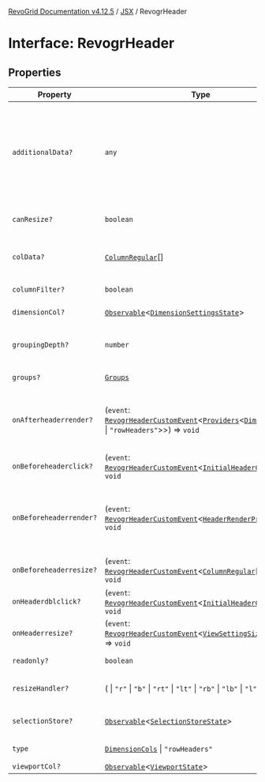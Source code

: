 [RevoGrid Documentation v4.12.5](README.md) / [JSX](Namespace.JSX.md) / RevogrHeader

# Interface: RevogrHeader

## Properties

| Property | Type | Description | Defined in |
| ------ | ------ | ------ | ------ |
| `additionalData?` | `any` | Extra properties to pass into header renderer, such as vue or react components to handle parent | [src/components.d.ts:1898](https://github.com/revolist/revogrid/blob/c0c7fff7e44e26499aba20df7b49da7b6c71eb68/src/components.d.ts#L1898) |
| `canResize?` | `boolean` | If columns can be resized | [src/components.d.ts:1902](https://github.com/revolist/revogrid/blob/c0c7fff7e44e26499aba20df7b49da7b6c71eb68/src/components.d.ts#L1902) |
| `colData?` | [`ColumnRegular`](Interface.ColumnRegular.md)[] | Columns - defines an array of grid columns. | [src/components.d.ts:1906](https://github.com/revolist/revogrid/blob/c0c7fff7e44e26499aba20df7b49da7b6c71eb68/src/components.d.ts#L1906) |
| `columnFilter?` | `boolean` | Column filter | [src/components.d.ts:1910](https://github.com/revolist/revogrid/blob/c0c7fff7e44e26499aba20df7b49da7b6c71eb68/src/components.d.ts#L1910) |
| `dimensionCol?` | [`Observable`](TypeAlias.Observable.md)\<[`DimensionSettingsState`](Interface.DimensionSettingsState.md)\> | Dimension settings X | [src/components.d.ts:1914](https://github.com/revolist/revogrid/blob/c0c7fff7e44e26499aba20df7b49da7b6c71eb68/src/components.d.ts#L1914) |
| `groupingDepth?` | `number` | Grouping depth, how many levels of grouping | [src/components.d.ts:1918](https://github.com/revolist/revogrid/blob/c0c7fff7e44e26499aba20df7b49da7b6c71eb68/src/components.d.ts#L1918) |
| `groups?` | [`Groups`](TypeAlias.Groups.md) | Column groups | [src/components.d.ts:1922](https://github.com/revolist/revogrid/blob/c0c7fff7e44e26499aba20df7b49da7b6c71eb68/src/components.d.ts#L1922) |
| `onAfterheaderrender?` | (`event`: [`RevogrHeaderCustomEvent`](Interface.RevogrHeaderCustomEvent.md)\<[`Providers`](TypeAlias.Providers.md)\<[`DimensionCols`](TypeAlias.DimensionCols.md) \| `"rowHeaders"`\>\>) => `void` | After all header cells rendered. Finalizes cell rendering. | [src/components.d.ts:1926](https://github.com/revolist/revogrid/blob/c0c7fff7e44e26499aba20df7b49da7b6c71eb68/src/components.d.ts#L1926) |
| `onBeforeheaderclick?` | (`event`: [`RevogrHeaderCustomEvent`](Interface.RevogrHeaderCustomEvent.md)\<[`InitialHeaderClick`](TypeAlias.InitialHeaderClick.md)\>) => `void` | On initial header click | [src/components.d.ts:1930](https://github.com/revolist/revogrid/blob/c0c7fff7e44e26499aba20df7b49da7b6c71eb68/src/components.d.ts#L1930) |
| `onBeforeheaderrender?` | (`event`: [`RevogrHeaderCustomEvent`](Interface.RevogrHeaderCustomEvent.md)\<[`HeaderRenderProps`](TypeAlias.HeaderRenderProps.md)\>) => `void` | Before each header cell render function. Allows to override cell properties | [src/components.d.ts:1934](https://github.com/revolist/revogrid/blob/c0c7fff7e44e26499aba20df7b49da7b6c71eb68/src/components.d.ts#L1934) |
| `onBeforeheaderresize?` | (`event`: [`RevogrHeaderCustomEvent`](Interface.RevogrHeaderCustomEvent.md)\<[`ColumnRegular`](Interface.ColumnRegular.md)[]\>) => `void` | On before header resize | [src/components.d.ts:1938](https://github.com/revolist/revogrid/blob/c0c7fff7e44e26499aba20df7b49da7b6c71eb68/src/components.d.ts#L1938) |
| `onHeaderdblclick?` | (`event`: [`RevogrHeaderCustomEvent`](Interface.RevogrHeaderCustomEvent.md)\<[`InitialHeaderClick`](TypeAlias.InitialHeaderClick.md)\>) => `void` | On header double click | [src/components.d.ts:1942](https://github.com/revolist/revogrid/blob/c0c7fff7e44e26499aba20df7b49da7b6c71eb68/src/components.d.ts#L1942) |
| `onHeaderresize?` | (`event`: [`RevogrHeaderCustomEvent`](Interface.RevogrHeaderCustomEvent.md)\<[`ViewSettingSizeProp`](TypeAlias.ViewSettingSizeProp.md)\>) => `void` | On header resize | [src/components.d.ts:1946](https://github.com/revolist/revogrid/blob/c0c7fff7e44e26499aba20df7b49da7b6c71eb68/src/components.d.ts#L1946) |
| `readonly?` | `boolean` | Readonly mode | [src/components.d.ts:1950](https://github.com/revolist/revogrid/blob/c0c7fff7e44e26499aba20df7b49da7b6c71eb68/src/components.d.ts#L1950) |
| `resizeHandler?` | ( \| `"r"` \| `"b"` \| `"rt"` \| `"lt"` \| `"rb"` \| `"lb"` \| `"l"` \| `"t"`)[] | Defines resize position | [src/components.d.ts:1954](https://github.com/revolist/revogrid/blob/c0c7fff7e44e26499aba20df7b49da7b6c71eb68/src/components.d.ts#L1954) |
| `selectionStore?` | [`Observable`](TypeAlias.Observable.md)\<[`SelectionStoreState`](TypeAlias.SelectionStoreState.md)\> | Selection, range, focus | [src/components.d.ts:1958](https://github.com/revolist/revogrid/blob/c0c7fff7e44e26499aba20df7b49da7b6c71eb68/src/components.d.ts#L1958) |
| `type` | [`DimensionCols`](TypeAlias.DimensionCols.md) \| `"rowHeaders"` | Column type | [src/components.d.ts:1962](https://github.com/revolist/revogrid/blob/c0c7fff7e44e26499aba20df7b49da7b6c71eb68/src/components.d.ts#L1962) |
| `viewportCol?` | [`Observable`](TypeAlias.Observable.md)\<[`ViewportState`](Interface.ViewportState.md)\> | Viewport X | [src/components.d.ts:1966](https://github.com/revolist/revogrid/blob/c0c7fff7e44e26499aba20df7b49da7b6c71eb68/src/components.d.ts#L1966) |
